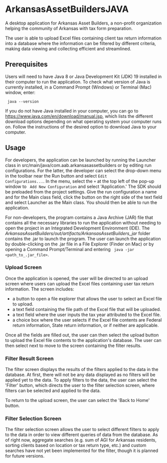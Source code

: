 # ArkansasAssetBuildersJAVA
A desktop application for Arkansas Asset Builders, a non-profit organization helping the community of Arkansas with tax form preparation.

The user is able to upload Excel files containing client tax return information into a database where the information
can be filtered by different criteria, making data viewing and collecting efficient and streamlined.

## Prerequisites
Users will need to have Java 8 or Java Development Kit (JDK) 19 installed in their computer to run the application. 
To check what version of Java is currently installed, in a Command Prompt (Windows) or Terminal (Mac) window, enter:

<code> java --version </code>

If you do not have Java installed in your computer, you can go to https://www.java.com/en/download/manual.jsp, which lists
the different download options depending on what operating system your computer runs on.
Follow the instructions of the desired option to download Java to your computer.


## Usage
For developers, the application can be launched by running the Launcher class in 
src/main/java/com.aab.arkansasassetbuilders or by editing run configurations. For 
the latter, the developer can select the drop-down menu in the toolbar near 
the Run button and select <code>Edit Configurations...</code>. In the menu, 
select the <code>+</code> at the top left of the pop-up window to <code> 
Add New Configuration</code> and select 'Application.' The SDK should be preloaded 
from the project settings. Give the run configuration a name and for the Main class field, 
click the button on the right side of the text field and select Launcher as the Main class. 
You should then be able to run the application.

For non-developers, the program contains a Java Archive (JAR) file that contains all 
the necessary libraries to run the application without needing to open the project in 
an Integrated Development Environment (IDE). The 
*ArkansasAssetBuilders/out/artifacts/ArkansasAssetBuilders_jar* folder contains the .jar to launch the program. 
The user can launch the application by double-clicking on the .jar file in a File Explorer
(Finder on Mac) or by opening a Command Prompt/Terminal and entering
<code> java -jar <path_to_.jar_file></code>.
### Upload Screen
Once the application is opened, the user will be directed to an upload screen where users can upload the Excel files containing user tax return information.
The screen includes:
* a button to open a file explorer that allows the user to select an Excel file to upload.
* a text field containing the file path of the Excel file that will be uploaded.
* a text field where the user inputs the tax year attributed to the Excel file.
* a choice box where the user selects if the Excel file contents are Federal return information, State return information, or if neither are applicable.

Once all the fields are filled out, the user can then select the upload button to upload the Excel file contents to the application's database.
The user can then select next to move to the screen containing the filter results.

### Filter Result Screen
The filter screen displays the results of the filters applied to the data in the database. At first, there will not be any 
data displayed as no filters will be applied yet to the data. To apply filters to the data, the user can select the 
'Filter' button, which directs the user to the filter selection screen, where filters can be selected and applied to the data.

To return to the upload screen, the user can select the 'Back to Home' button.
### Filter Selection Screen
The filter selection screen allows the user to select different filters to apply to the data in order to view different queries of data 
from the database. As of right now, aggregate searches (e.g. sum of AGI for Arkansas residents, sorting clients based on 
location or tax return type, etc.) and custom searches have not yet been implemented for the filter, though it is planned for future versions.